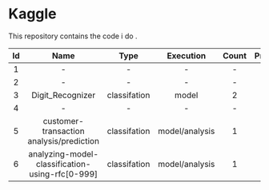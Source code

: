 # Kaggle

This repository contains the code i do .

|Id               | Name            | Type     |Execution|Count| Proplem    | Link   |
|:---------------:|:---------------:|:--------:|:-------:|:---:|:----------:|:------:|
|1                |       -         |    -     |       - |    -|      -     |[link](-)|
|2                |       -         |    -     |       - |    -|      -     |[link](-)|
|3                |       Digit_Recognizer         |    classifation    |       model  |    2|      ML-     |[link](https://github.com/youssefkhaled2019/Kaggle/tree/main/Digit_Recognizer)|
|4                |       -         |    -     |       - |    -|      -     |[link](-)|
|5                |       customer-transaction analysis/prediction        |    classifation     |       model/analysis |    1|      ML     |[link](https://github.com/youssefkhaled2019/Kaggle/tree/main/5-Santander%20Customer%20Transaction%20Prediction)|
|6                |      analyzing-model-classification-using-rfc[0-999]        |    classifation     |       model/analysis |   1|      ML      |[link](https://github.com/youssefkhaled2019/Kaggle/tree/main/6-Sloan%20Digital%20Sky%20Survey%20DR14)|







